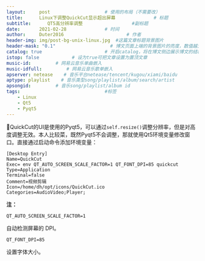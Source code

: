 ```yaml
---
layout:     post   				    # 使用的布局（不需要改）
title:      Linux下调整QuickCut显示超出屏幕 				# 标题 
subtitle:      QT5高分辨率调整                  #副标题
date:       2021-02-28 				# 时间
author:     Duter2016 						# 作者
header-img: img/post-bg-unix-linux.jpg 	#这篇文章标题背景图片
header-mask: "0.1"                    # 博文页面上端的背景图片的亮度，数值越大越黑暗
catalog: true 						# 开启catalog，将在博文侧边展示博文的结构
istop: false            # 设为true可把文章设置为置顶文章
music-id:         # 网易云音乐单曲嵌入
music-idfull:         # 网易云音乐歌单嵌入
apserver: netease    # 音乐平台netease/tencent/kugou/xiami/baidu
aptype: playlist    # 音乐类型song/playlist/album/search/artist
apsongid:         # 音乐song/playlist/album id
tags:								#标签
    - Linux
    - Qt5
    - Pyqt5
---
```


🔋QuickCut的UI是使用的Pyqt5，可以通过`self.resize()`调整分辨率，但是对高度调整无效。本人比较菜，既然Pyqt5不会调整，那就使用Qt5环境变量修改窗口。直接通过启动命令添加环境变量：

```
[Desktop Entry]
Name=QuickCut
Exec= env QT_AUTO_SCREEN_SCALE_FACTOR=1 QT_FONT_DPI=85 quickcut
Type=Application
Terminal=false
Comment=视频剪辑
Icon=/home/dh/opt/icons/QuickCut.ico
Categories=AudioVideo;Player;
```
**注：**

```
QT_AUTO_SCREEN_SCALE_FACTOR=1
```
自动检测屏幕的 DPI。 

```
QT_FONT_DPI=85
```
设置字体大小。



